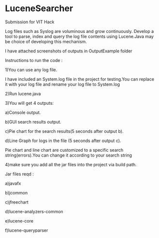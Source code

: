 # LuceneSearcher

Submission for VIT Hack 

Log files such as Syslog are voluminous and grow continuously. Develop a tool to parse, index and query the log file contents using Lucene.Java may be choice of developing this mechanism.

I have attached screenshots of outputs in OutputExample folder


Instructions to run the code :

1)You can use any log file.

I have included an System.log file in the project for testing.You can replace it with your log file and rename your log file to System.log

2)Run lucene.java

3)You will get 4 outputs:

  a)Console output.
  
  b)GUI search results output.
  
  c)Pie chart for the search results(5 seconds after output b).
  
  d)Line Graph for logs in the file (5 seconds after output c).
  
Pie chart and line chart are customized to a specific search string(errors).You can change it according to your search string

4)make sure you add all the jar files into the project via build path.

Jar files reqd :

a)javafx

b)jcommon

c)jfreechart

d)lucene-analyzers-common

e)lucene-core

f)lucene-queryparser
